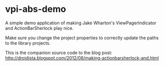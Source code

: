 vpi-abs-demo
============

A simple demo application of making Jake Wharton's ViewPagerIndicator and ActionBarSherlock play nice.

Make sure you change the project properties to correctly update the paths to the library projects.

This is the companion source code to the blog post: http://droidista.blogspot.com/2012/08/making-actionbarsherlock-and.html